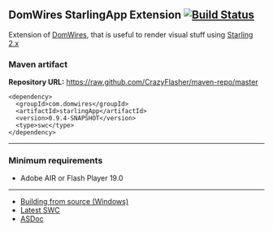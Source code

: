 ## DomWires StarlingApp Extension [![Build Status](https://travis-ci.org/CrazyFlasher/domwires-ext-starlingApp-as3.svg?branch=master)](https://travis-ci.org/CrazyFlasher/domwires-ext-starlingApp-as3)
Extension of [DomWires](https://github.com/CrazyFlasher/domwires-as3), that is useful to render visual stuff using [Starling 2.x](https://github.com/Gamua/Starling-Framework)

### Maven artifact
**Repository URL:** https://raw.github.com/CrazyFlasher/maven-repo/master
```
<dependency>
  <groupId>com.domwires</groupId>
  <artifactId>starlingApp</artifactId>
  <version>0.9.4-SNAPSHOT</version>
  <type>swc</type>
</dependency>
```

***

### Minimum requirements
* Adobe AIR or Flash Player 19.0

***
- [Building from source (Windows)](https://github.com/CrazyFlasher/domwires-ext-starlingApp-as3/wiki/Building-(Windows))
- [Latest SWC](http://188.166.108.195/projects/domwires/starlingApp/dw-starlingApp.swc)
- [ASDoc](http://188.166.108.195/projects/domwires/starlingApp/doc)
